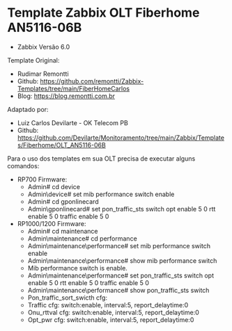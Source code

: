 # Template Zabbix OLT Fiberhome AN5116-06B

  - Zabbix Versão 6.0

Template Original:

  - Rudimar Remontti
  - Github: https://github.com/remontti/Zabbix-Templates/tree/main/FiberHomeCarlos
  - Blog: https://blog.remontti.com.br
  

Adaptado por:
  - Luiz Carlos Devilarte - OK Telecom PB
  - Github: https://github.com/Devilarte/Monitoramento/tree/main/Zabbix/Templates/Fiberhome/OLT_AN5116-06B


Para o uso dos templates em sua OLT precisa de executar alguns comandos:

  - RP700 Firmware:
    - Admin# cd device
    - Admin\device# set mib performance switch enable
    - Admin# cd gponlinecard
    - Admin\gponlinecard# set pon_traffic_sts switch opt enable 5 0 rtt enable 5 0 traffic enable 5 0 
  - RP1000/1200 Firmware:
    - Admin# cd maintenance
    - Admin\maintenance# cd performance
    - Admin\maintenance\performance# set mib performance switch enable
    - Admin\maintenance\performance# show mib performance switch 
    - Mib performance switch is enable.
    - Admin\maintenance\performance# set pon_traffic_sts switch opt enable 5 0 rtt enable 5 0 traffic enable 5 0
    - Admin\maintenance\performance# show pon_traffic_sts switch 
    - Pon_traffic_sort_swicth cfg:
    - Traffic cfg: switch:enable, interval:5, report_delaytime:0 
    - Onu_rttval cfg: switch:enable, interval:5, report_delaytime:0 
    - Opt_pwr cfg: switch:enable, interval:5, report_delaytime:0